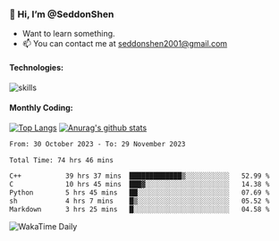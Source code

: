 ### 👋 Hi, I’m @SeddonShen
- Want to learn something.
- 📫 You can contact me at seddonshen2001@gmail.com

#### Technologies:

![skills](https://skillicons.dev/icons?i=scala,js,html,css,bootstrap,jquery,c,cpp,cloudflare,django,docker,flask,git,github,githubactions,linux,latex,mysql,nodejs,ps,php,pr,py,raspberrypi,redis,unreal,v,vscode,vue,bash)

#### Monthly Coding:
[![Top Langs](https://github-readme-stats.vercel.app/api/top-langs?username=seddonshen&show_icons=true&locale=en&layout=compact&hide=html&langs_count=8)](https://github.com/SeddonShen/)
[![Anurag's github stats](https://github-readme-stats.vercel.app/api?username=SeddonShen&count_private=true&show_icons=true)](https://github.com/anuraghazra/github-readme-stats)
<!--START_SECTION:waka-->

```txt
From: 30 October 2023 - To: 29 November 2023

Total Time: 74 hrs 46 mins

C++           39 hrs 37 mins  █████████████▒░░░░░░░░░░░   52.99 %
C             10 hrs 45 mins  ███▓░░░░░░░░░░░░░░░░░░░░░   14.38 %
Python        5 hrs 45 mins   ██░░░░░░░░░░░░░░░░░░░░░░░   07.69 %
sh            4 hrs 7 mins    █▒░░░░░░░░░░░░░░░░░░░░░░░   05.52 %
Markdown      3 hrs 25 mins   █░░░░░░░░░░░░░░░░░░░░░░░░   04.58 %
```

<!--END_SECTION:waka-->

![WakaTime Daily](https://wakatime.com/share/@seddon2001/61a7e342-5f12-4fea-bf92-1fac161e97d6.svg)
<!---
SeddonShen/SeddonShen is a ✨ special ✨ repository because its `README.md` (this file) appears on your GitHub profile.
You can click the Preview link to take a look at your changes.
--->
